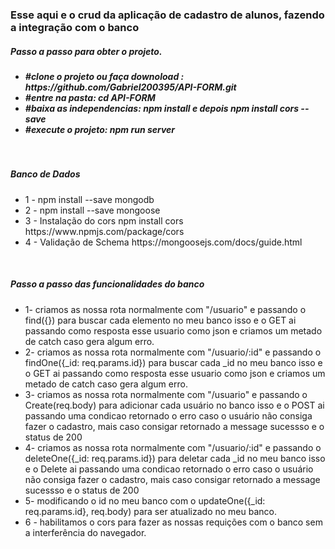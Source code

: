<html>
    <h3>Esse aqui e o crud da aplicação de cadastro de alunos, fazendo a integração com o banco</h3>
    <body>
        <h5>Passo a passo para obter o projeto. <h5>
         <ul>
         <li>#clone o projeto ou faça downoload : https://github.com/Gabriel200395/API-FORM.git</li>
         <li>#entre na pasta: cd API-FORM</li>
         <li>#baixa as independencias:  npm install e depois npm install cors --save</li>
         <li>#execute o projeto: npm run server</li>
        </ul>
         <br /> 
         <h5>Banco de Dados</h5>
         <ul>
          <li>1 - npm install --save mongodb</li>
          <li>2 - npm install --save mongoose </li>
          <li>3 - Instalação do cors npm install cors https://www.npmjs.com/package/cors</li>
          <li>4 - Validação de Schema https://mongoosejs.com/docs/guide.html</li>
         </ul> 
            <br />
                <h5>Passo a passo das funcionalidades do banco</h5>
           <ul>
          <li>1- criamos as nossa rota normalmente com "/usuario" e passando o find({})
para buscar cada elemento no meu banco isso e o GET ai passando como resposta
esse usuario como json e criamos um metado de catch caso gera algum erro.  

</li>
          <li>2- criamos as nossa rota normalmente com "/usuario/:id" e passando o findOne({_id: req.params.id})
para buscar cada _id no meu banco isso e o GET ai passando como resposta
esse usuario como json e criamos um metado de catch caso gera algum erro. </li>
          <li>
3- criamos as nossa rota normalmente com "/usuario" e passando o Create(req.body)
para adicionar cada usuário no banco isso e o POST ai passando uma condicao retornado o erro caso o usuário não consiga fazer o cadastro, mais caso consigar retornado a message sucessso e o status de 200</li>
          <li>4- criamos as nossa rota normalmente com "/usuario/:id" e passando o deleteOne({_id: req.params.id})
para deletar cada _id no meu banco isso e o Delete ai passando uma condicao retornado o erro caso o usuário não consiga fazer o cadastro, mais caso consigar retornado a message sucessso e o status de 200
</li>  <li>5- modificando o id no meu banco com o updateOne({_id: req.params.id}, req.body) para ser atualizado no meu banco.
    <li>6 - habilitamos o cors para fazer as nossas requições com o banco sem a interferência do navegador.</li>
         </ul>   
    </body>
</html>
 

